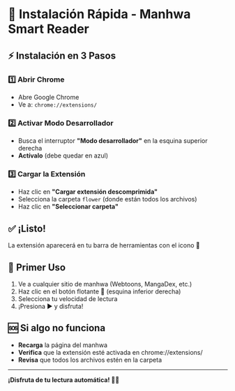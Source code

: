# 🚀 Instalación Rápida - Manhwa Smart Reader

## ⚡ Instalación en 3 Pasos

### 1️⃣ Abrir Chrome
- Abre Google Chrome
- Ve a: `chrome://extensions/`

### 2️⃣ Activar Modo Desarrollador
- Busca el interruptor **"Modo desarrollador"** en la esquina superior derecha
- **Actívalo** (debe quedar en azul)

### 3️⃣ Cargar la Extensión
- Haz clic en **"Cargar extensión descomprimida"**
- Selecciona la carpeta `flower` (donde están todos los archivos)
- Haz clic en **"Seleccionar carpeta"**

## ✅ ¡Listo!

La extensión aparecerá en tu barra de herramientas con el icono 📖

## 🎯 Primer Uso

1. Ve a cualquier sitio de manhwa (Webtoons, MangaDex, etc.)
2. Haz clic en el botón flotante 📖 (esquina inferior derecha)
3. Selecciona tu velocidad de lectura
4. ¡Presiona ▶️ y disfruta!

## 🆘 Si algo no funciona

- **Recarga** la página del manhwa
- **Verifica** que la extensión esté activada en chrome://extensions/
- **Revisa** que todos los archivos estén en la carpeta

---

**¡Disfruta de tu lectura automática! 📖✨** 